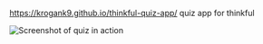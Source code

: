 https://krogank9.github.io/thinkful-quiz-app/
quiz app for thinkful

![Screenshot of quiz in action](https://raw.githubusercontent.com/krogank9/thinkful-quiz-app/master/Screenshot.PNG)
